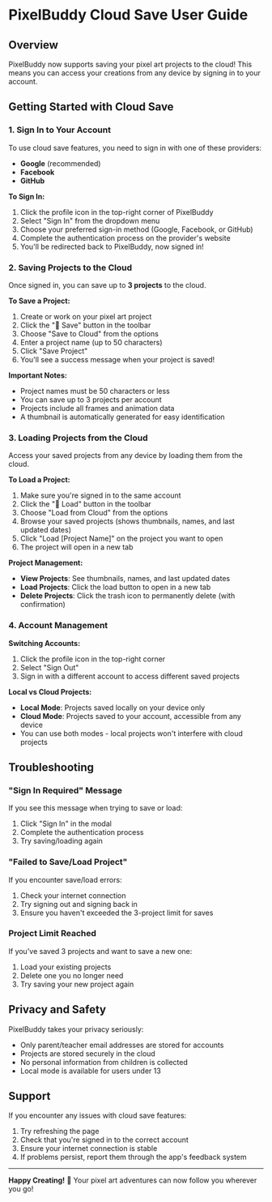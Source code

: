 # PixelBuddy Cloud Save User Guide

## Overview

PixelBuddy now supports saving your pixel art projects to the cloud! This means you can access your creations from any device by signing in to your account.

## Getting Started with Cloud Save

### 1. Sign In to Your Account

To use cloud save features, you need to sign in with one of these providers:
- **Google** (recommended)
- **Facebook** 
- **GitHub**

**To Sign In:**
1. Click the profile icon in the top-right corner of PixelBuddy
2. Select "Sign In" from the dropdown menu
3. Choose your preferred sign-in method (Google, Facebook, or GitHub)
4. Complete the authentication process on the provider's website
5. You'll be redirected back to PixelBuddy, now signed in!

### 2. Saving Projects to the Cloud

Once signed in, you can save up to **3 projects** to the cloud.

**To Save a Project:**
1. Create or work on your pixel art project
2. Click the "💾 Save" button in the toolbar
3. Choose "Save to Cloud" from the options
4. Enter a project name (up to 50 characters)
5. Click "Save Project"
6. You'll see a success message when your project is saved!

**Important Notes:**
- Project names must be 50 characters or less
- You can save up to 3 projects per account
- Projects include all frames and animation data
- A thumbnail is automatically generated for easy identification

### 3. Loading Projects from the Cloud

Access your saved projects from any device by loading them from the cloud.

**To Load a Project:**
1. Make sure you're signed in to the same account
2. Click the "📁 Load" button in the toolbar
3. Choose "Load from Cloud" from the options
4. Browse your saved projects (shows thumbnails, names, and last updated dates)
5. Click "Load [Project Name]" on the project you want to open
6. The project will open in a new tab

**Project Management:**
- **View Projects**: See thumbnails, names, and last updated dates
- **Load Projects**: Click the load button to open in a new tab
- **Delete Projects**: Click the trash icon to permanently delete (with confirmation)

### 4. Account Management

**Switching Accounts:**
1. Click the profile icon in the top-right corner
2. Select "Sign Out"
3. Sign in with a different account to access different saved projects

**Local vs Cloud Projects:**
- **Local Mode**: Projects saved locally on your device only
- **Cloud Mode**: Projects saved to your account, accessible from any device
- You can use both modes - local projects won't interfere with cloud projects

## Troubleshooting

### "Sign In Required" Message
If you see this message when trying to save or load:
1. Click "Sign In" in the modal
2. Complete the authentication process
3. Try saving/loading again

### "Failed to Save/Load Project"
If you encounter save/load errors:
1. Check your internet connection
2. Try signing out and signing back in
3. Ensure you haven't exceeded the 3-project limit for saves

### Project Limit Reached
If you've saved 3 projects and want to save a new one:
1. Load your existing projects
2. Delete one you no longer need
3. Try saving your new project again

## Privacy and Safety

PixelBuddy takes your privacy seriously:
- Only parent/teacher email addresses are stored for accounts
- Projects are stored securely in the cloud
- No personal information from children is collected
- Local mode is available for users under 13

## Support

If you encounter any issues with cloud save features:
1. Try refreshing the page
2. Check that you're signed in to the correct account
3. Ensure your internet connection is stable
4. If problems persist, report them through the app's feedback system

---

**Happy Creating!** 🎨
Your pixel art adventures can now follow you wherever you go!